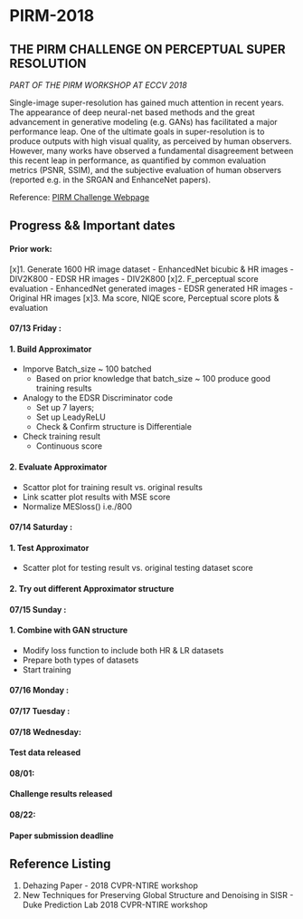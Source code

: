 # PIRM-2018

## THE PIRM CHALLENGE ON PERCEPTUAL SUPER RESOLUTION

*PART OF THE PIRM WORKSHOP AT ECCV 2018* 

Single-image super-resolution has gained much attention in recent years. The appearance of deep neural-net based methods and the great advancement in generative modeling (e.g. GANs) has facilitated a major performance leap. One of the ultimate goals in super-resolution is to produce outputs with high visual quality, as perceived by human observers. However, many works have observed a fundamental disagreement between this recent leap in performance, as quantified by common evaluation metrics (PSNR, SSIM), and the subjective evaluation of human observers (reported e.g. in the SRGAN and EnhanceNet papers).

Reference:
[PIRM Challenge Webpage](https://www.pirm2018.org/PIRM-SR.html)



## Progress && Important dates

#### Prior work: 
  [x]1. Generate 1600 HR image dataset 
    - EnhancedNet bicubic & HR images - DIV2K800 
    - EDSR HR images - DIV2K800
  [x]2. F_perceptual score evaluation 
    - EnhancedNet generated images
    - EDSR generated HR images 
    - Original HR images 
  [x]3. Ma score, NIQE score, Perceptual score plots & evaluation 
  
  
#### 07/13 Friday : 
#### 1. Build Approximator 
  - Imporve Batch_size ~ 100 batched 
    -  Based on prior knowledge that batch_size ~ 100 produce good training results 
  - Analogy to the EDSR Discriminator code 
    - Set up 7 layers;
    - Set up LeadyReLU 
    - Check & Confirm structure is Differentiale 
  - Check training result 
    - Continuous score 

#### 2. Evaluate Approximator
  - Scattor plot for training result vs. original results 
  - Link scatter plot results with MSE score 
  - Normalize MESloss() i.e./800
  
  
#### 07/14 Saturday : 
#### 1. Test Approximator
  - Scatter plot for testing result vs. original testing dataset score 

#### 2. Try out different Approximator structure 


#### 07/15 Sunday : 
#### 1. Combine with GAN structure 
  - Modify loss function to include both HR & LR datasets
  - Prepare both types of datasets
  - Start training 


#### 07/16 Monday : 


#### 07/17 Tuesday : 


#### 07/18 Wednesday: 
#### Test data released 


#### 08/01: 
#### Challenge results released 


#### 08/22: 
#### Paper submission deadline 


## Reference Listing
1. Dehazing Paper - 2018 CVPR-NTIRE workshop 
2. New Techniques for Preserving Global Structure and Denoising in SISR - Duke Prediction Lab 2018 CVPR-NTIRE workshop 
